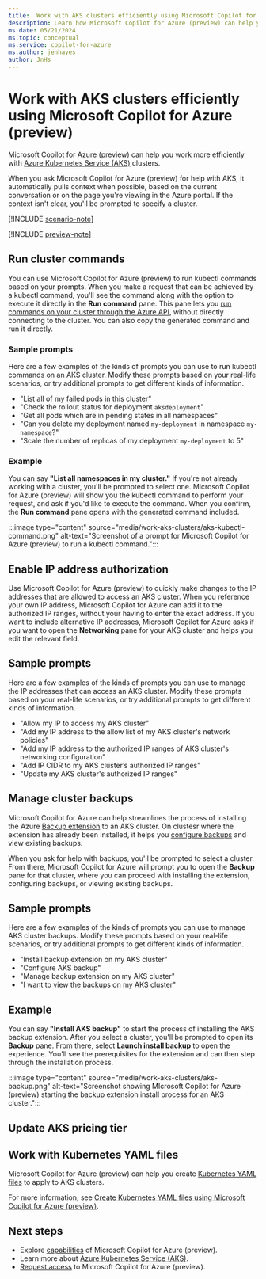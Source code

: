 ```yaml
---
title:  Work with AKS clusters efficiently using Microsoft Copilot for Azure (preview)
description: Learn how Microsoft Copilot for Azure (preview) can help you be more efficient when working with Azure Kubernetes Service (AKS).
ms.date: 05/21/2024
ms.topic: conceptual
ms.service: copilot-for-azure
ms.author: jenhayes
author: JnHs
---
```


# Work with AKS clusters efficiently using Microsoft Copilot for Azure (preview)

Microsoft Copilot for Azure (preview) can help you work more efficiently with [Azure Kubernetes Service (AKS)](/azure/aks/intro-kubernetes) clusters.

When you ask Microsoft Copilot for Azure (preview) for help with AKS, it automatically pulls context when possible, based on the current conversation or on the page you're viewing in the Azure portal. If the context isn't clear, you'll be prompted to specify a cluster.

[!INCLUDE [scenario-note](includes/scenario-note.md)]

[!INCLUDE [preview-note](includes/preview-note.md)]

## Run cluster commands

You can use Microsoft Copilot for Azure (preview) to run kubectl commands based on your prompts. When you make a request that can be achieved by a kubectl command, you'll see the command along with the option to execute it directly in the **Run command** pane. This pane lets you [run commands on your cluster through the Azure API](/azure/aks/access-private-cluster?tabs=azure-portal), without directly connecting to the cluster. You can also copy the generated command and run it directly.

### Sample prompts

Here are a few examples of the kinds of prompts you can use to run kubectl commands on an AKS cluster. Modify these prompts based on your real-life scenarios, or try additional prompts to get different kinds of information.

- "List all of my failed pods in this cluster"
- "Check the rollout status for deployment `aksdeployment`"
- "Get all pods which are in pending states in all namespaces"
- "Can you delete my deployment named `my-deployment` in namespace `my-namespace`?"
- "Scale the number of replicas of my deployment `my-deployment` to 5"

### Example

You can say **"List all namespaces in my cluster."** If you're not already working with a cluster, you'll be prompted to select one. Microsoft Copilot for Azure (preview) will show you the kubectl command to perform your request, and ask if you'd like to execute the command. When you confirm, the **Run command** pane opens with the generated command included.

:::image type="content" source="media/work-aks-clusters/aks-kubectl-command.png" alt-text="Screenshot of a prompt for Microsoft Copilot for Azure (preview) to run a kubectl command.":::

## Enable IP address authorization

Use Microsoft Copilot for Azure (preview) to quickly make changes to the IP addresses that are allowed to access an AKS cluster. When you reference your own IP address, Microsoft Copilot for Azure can add it to the authorized IP ranges, without your having to enter the exact address. If you want to include alternative IP addresses, Microsoft Copilot for Azure asks if you want to open the **Networking** pane for your AKS cluster and helps you edit the relevant field.

## Sample prompts

Here are a few examples of the kinds of prompts you can use to manage the IP addresses that can access an AKS cluster. Modify these prompts based on your real-life scenarios, or try additional prompts to get different kinds of information.

- "Allow my IP to access my AKS cluster"
- "Add my IP address to the allow list of my AKS cluster's network policies"
- "Add my IP address to the authorized IP ranges of AKS cluster's networking configuration"
- "Add IP CIDR to my AKS cluster’s authorized IP ranges"
- "Update my AKS cluster's authorized IP ranges"

## Manage cluster backups

Microsoft Copilot for Azure can help streamlines the process of installing the Azure [Backup extension](/azure/backup/azure-kubernetes-service-backup-overview) to an AKS cluster. On clustesr where the extension has already been installed, it helps you [configure backups](/azure/backup/azure-kubernetes-service-cluster-backup#configure-backups) and view existing backups.

When you ask for help with backups, you'll be prompted to select a cluster. From there, Microsoft Copilot for Azure will prompt you to open the **Backup** pane for that cluster, where you can proceed with installing the extension, configuring backups, or viewing existing backups.

## Sample prompts

Here are a few examples of the kinds of prompts you can use to manage AKS cluster backups.  Modify these prompts based on your real-life scenarios, or try additional prompts to get different kinds of information.

- "Install backup extension on my AKS cluster"
- "Configure AKS backup"
- "Manage backup extension on my AKS cluster"
- "I want to view the backups on my AKS cluster"

## Example

You can say **"Install AKS backup"** to start the process of installing the AKS backup extension. After you select a cluster, you'll be prompted to open its **Backup** pane. From there, select **Launch install backup** to open the experience. You'll see the prerequisites for the extension and can then step through the installation process.

:::image type="content" source="media/work-aks-clusters/aks-backup.png" alt-text="Screenshot showing MIcrosoft Copilot for Azure (preview) starting the backup extension install process for an AKS cluster.":::

## Update AKS pricing tier

## Work with Kubernetes YAML files

Microsoft Copilot for Azure (preview) can help you create [Kubernetes YAML files](/azure/aks/concepts-clusters-workloads#deployments-and-yaml-manifests) to apply to AKS clusters.

For more information, see [Create Kubernetes YAML files using Microsoft Copilot for Azure (preview)](generate-kubernetes-yaml.md).

## Next steps

- Explore [capabilities](capabilities.md) of Microsoft Copilot for Azure (preview).
- Learn more about [Azure Kubernetes Service (AKS)](/azure/aks/intro-kubernetes).
- [Request access](https://aka.ms/MSCopilotforAzurePreview) to Microsoft Copilot for Azure (preview).
